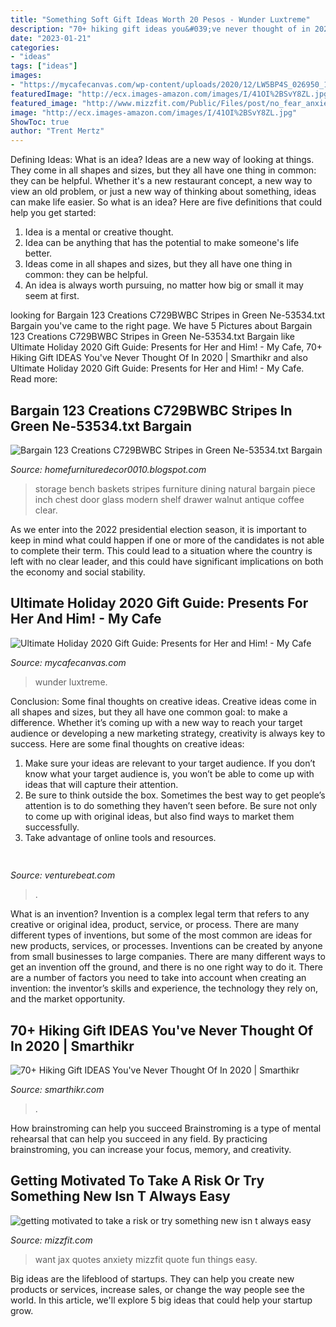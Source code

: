 ```yaml
---
title: "Something Soft Gift Ideas Worth 20 Pesos - Wunder Luxtreme"
description: "70+ hiking gift ideas you&#039;ve never thought of in 2020"
date: "2023-01-21"
categories:
- "ideas"
tags: ["ideas"]
images:
- "https://mycafecanvas.com/wp-content/uploads/2020/12/LW5BP4S_026950_1-768x921.jpeg"
featuredImage: "http://ecx.images-amazon.com/images/I/41OI%2BSvY8ZL.jpg"
featured_image: "http://www.mizzfit.com/Public/Files/post/no_fear_anxiety_fitness_tips_from_bianca_jade_mizzfit_595dd0afde.jpg"
image: "http://ecx.images-amazon.com/images/I/41OI%2BSvY8ZL.jpg"
ShowToc: true
author: "Trent Mertz"
---
```



Defining Ideas: What is an idea?
Ideas are a new way of looking at things. They come in all shapes and sizes, but they all have one thing in common: they can be helpful. Whether it's a new restaurant concept, a new way to view an old problem, or just a new way of thinking about something, ideas can make life easier. So what is an idea? Here are five definitions that could help you get started: 
1) Idea is a mental or creative thought.
2) Idea can be anything that has the potential to make someone's life better.
3) Ideas come in all shapes and sizes, but they all have one thing in common: they can be helpful.
4) An idea is always worth pursuing, no matter how big or small it may seem at first.

	

		
looking for Bargain 123 Creations C729BWBC Stripes in Green Ne-53534.txt Bargain you've came to the right page. We have 5 Pictures about Bargain 123 Creations C729BWBC Stripes in Green Ne-53534.txt Bargain like Ultimate Holiday 2020 Gift Guide: Presents for Her and Him! - My Cafe, 70+ Hiking Gift IDEAS You&#039;ve Never Thought Of In 2020 | Smarthikr and also Ultimate Holiday 2020 Gift Guide: Presents for Her and Him! - My Cafe. Read more:
		
    
## Bargain 123 Creations C729BWBC Stripes In Green Ne-53534.txt Bargain

<img loading=lazy src="http://ecx.images-amazon.com/images/I/41OI%2BSvY8ZL.jpg" onerror="this.onerror=null;this.src='https://tse2.mm.bing.net/th?id=OIP.SDRRhQUw-pEFfaJ_qAB-_wHaD5&amp;pid=15.1';" alt="Bargain 123 Creations C729BWBC Stripes in Green Ne-53534.txt Bargain">

_Source: homefurnituredecor0010.blogspot.com_

>storage bench baskets stripes furniture dining natural bargain piece inch chest door glass modern shelf drawer walnut antique coffee clear. 

	

As we enter into the 2022 presidential election season, it is important to keep in mind what could happen if one or more of the candidates is not able to complete their term. This could lead to a situation where the country is left with no clear leader, and this could have significant implications on both the economy and social stability.

    
## Ultimate Holiday 2020 Gift Guide: Presents For Her And Him! - My Cafe

<img loading=lazy src="https://mycafecanvas.com/wp-content/uploads/2020/12/LW5BP4S_026950_1-768x921.jpeg" onerror="this.onerror=null;this.src='https://tse2.mm.bing.net/th?id=OIP.k50yMlZVMyZ1-oB2NkzKwQHaI4&amp;pid=15.1';" alt="Ultimate Holiday 2020 Gift Guide: Presents for Her and Him! - My Cafe">

_Source: mycafecanvas.com_

>wunder luxtreme. 

	

Conclusion: Some final thoughts on creative ideas.
Creative ideas come in all shapes and sizes, but they all have one common goal: to make a difference. Whether it’s coming up with a new way to reach your target audience or developing a new marketing strategy, creativity is always key to success. Here are some final thoughts on creative ideas: 
1. Make sure your ideas are relevant to your target audience. If you don’t know what your target audience is, you won’t be able to come up with ideas that will capture their attention. 
2. Be sure to think outside the box. Sometimes the best way to get people’s attention is to do something they haven’t seen before. Be sure not only to come up with original ideas, but also find ways to market them successfully. 
3. Take advantage of online tools and resources.

    
## 

<img loading=lazy src="https://venturebeat.com/wp-content/uploads/2019/10/image-e1572293614959.png" onerror="this.onerror=null;this.src='https://tse3.mm.bing.net/th?id=OIP.iPt953tqzs0RBzbh_rceXwHaDs&amp;pid=15.1';" alt="">

_Source: venturebeat.com_

>. 

	

What is an invention?
Invention is a complex legal term that refers to any creative or original idea, product, service, or process. There are many different types of inventions, but some of the most common are ideas for new products, services, or processes. Inventions can be created by anyone from small businesses to large companies. There are many different ways to get an invention off the ground, and there is no one right way to do it. There are a number of factors you need to take into account when creating an invention: the inventor’s skills and experience, the technology they rely on, and the market opportunity.

    
## 70+ Hiking Gift IDEAS You&#039;ve Never Thought Of In 2020 | Smarthikr

<img loading=lazy src="https://ws-na.amazon-adsystem.com/widgets/q?_encoding=UTF8&amp;ASIN=B081VB8XXJ&amp;Format=_SL250_&amp;ID=AsinImage&amp;MarketPlace=US&amp;ServiceVersion=20070822&amp;WS=1&amp;tag=smarthikr0f-20&amp;language=en_US" onerror="this.onerror=null;this.src='https://tse4.mm.bing.net/th?id=OIP.FXTTK2EjoIrCctBS533i9gAAAA&amp;pid=15.1';" alt="70+ Hiking Gift IDEAS You&#039;ve Never Thought Of In 2020 | Smarthikr">

_Source: smarthikr.com_

>. 

	

How brainstroming can help you succeed
Brainstroming is a type of mental rehearsal that can help you succeed in any field. By practicing brainstroming, you can increase your focus, memory, and creativity.

    
## Getting Motivated To Take A Risk Or Try Something New Isn T Always Easy

<img loading=lazy src="http://www.mizzfit.com/Public/Files/post/no_fear_anxiety_fitness_tips_from_bianca_jade_mizzfit_595dd0afde.jpg" onerror="this.onerror=null;this.src='https://tse4.mm.bing.net/th?id=OIP.X_gmTxxncVANuW-b8vp6fAHaFz&amp;pid=15.1';" alt="getting motivated to take a risk or try something new isn t always easy">

_Source: mizzfit.com_

>want jax quotes anxiety mizzfit quote fun things easy. 

	

Big ideas are the lifeblood of startups. They can help you create new products or services, increase sales, or change the way people see the world. In this article, we'll explore 5 big ideas that could help your startup grow.

